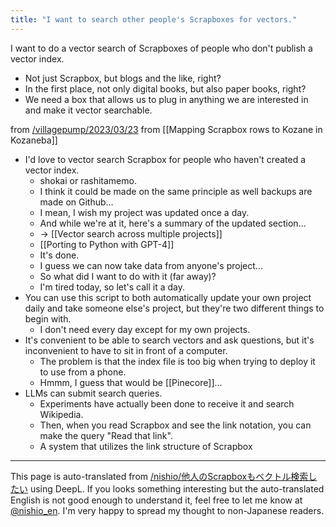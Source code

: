 ```yaml
---
title: "I want to search other people's Scrapboxes for vectors."
---
```


I want to do a vector search of Scrapboxes of people who don't publish a vector index.
- Not just Scrapbox, but blogs and the like, right?
- In the first place, not only digital books, but also paper books, right?
- We need a box that allows us to plug in anything we are interested in and make it vector searchable.

from [/villagepump/2023/03/23](https://scrapbox.io/villagepump/2023/03/23)
from  [[Mapping Scrapbox rows to Kozane in Kozaneba]]
- I'd love to vector search Scrapbox for people who haven't created a vector index.
    - shokai or rashitamemo.
    - I think it could be made on the same principle as well backups are made on Github...
    - I mean, I wish my project was updated once a day.
    - And while we're at it, here's a summary of the updated section...
    - → [[Vector search across multiple projects]]
    - [[Porting to Python with GPT-4]]
    - It's done.
    - I guess we can now take data from anyone's project...
    - So what did I want to do with it (far away)?
    - I'm tired today, so let's call it a day.
- You can use this script to both automatically update your own project daily and take someone else's project, but they're two different things to begin with.
    - I don't need every day except for my own projects.
- It's convenient to be able to search vectors and ask questions, but it's inconvenient to have to sit in front of a computer.
    - The problem is that the index file is too big when trying to deploy it to use from a phone.
    - Hmmm, I guess that would be [[Pinecore]]...
- LLMs can submit search queries.
    - Experiments have actually been done to receive it and search Wikipedia.
    - Then, when you read Scrapbox and see the link notation, you can make the query "Read that link".
    - A system that utilizes the link structure of Scrapbox

---
This page is auto-translated from [/nishio/他人のScrapboxもベクトル検索したい](https://scrapbox.io/nishio/他人のScrapboxもベクトル検索したい) using DeepL. If you looks something interesting but the auto-translated English is not good enough to understand it, feel free to let me know at [@nishio_en](https://twitter.com/nishio_en). I'm very happy to spread my thought to non-Japanese readers.